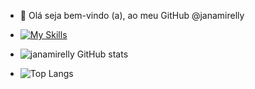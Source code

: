 - 👋 Olá seja bem-vindo (a), ao meu GitHub @janamirelly

- [![My Skills](https://skillicons.dev/icons?i=js,html,css,wasm)](https://skillicons.dev)




- ![janamirelly GitHub stats](https://github-readme-stats.vercel.app/api?username=janamirelly&show_icons=true&theme=transparent)









- ![Top Langs](https://github-readme-stats.vercel.app/api/top-3angs/?username=janamirelly&hide_progress=true)
